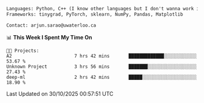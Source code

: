 ```txt
Languages: Python, C++ (I know other languages but I don't wanna work in em)
Frameworks: tinygrad, PyTorch, sklearn, NumPy, Pandas, Matplotlib

Contact: arjun.sarao@uwaterloo.ca
```

<!--START_SECTION:waka-->
📊 **This Week I Spent My Time On** 

```text
🐱‍💻 Projects: 
A2                       7 hrs 42 mins       █████████████░░░░░░░░░░░░   53.67 % 
Unknown Project          3 hrs 56 mins       ███████░░░░░░░░░░░░░░░░░░   27.43 % 
deep-ml                  2 hrs 42 mins       █████░░░░░░░░░░░░░░░░░░░░   18.90 % 
```


 Last Updated on 30/10/2025 00:57:51 UTC
<!--END_SECTION:waka-->

